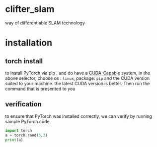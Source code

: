 # clifter_slam
way of differentiable SLAM technology


# installation
## torch install
to install PyTorch via pip , and do have a [CUDA-Capable](https://developer.nvidia.com/cuda-zone) system, in the above selector, choose os : ``linux``, package: ``pip`` and the CUDA version suited to your machine. the latest CUDA version is better. Then run the command that is presented to you

## verification
to ensure that PyTorch was installed correctly, we can verify by running sample PyTorch code.

```python
import torch
a = torch.rand(5,3)
print(a)
```